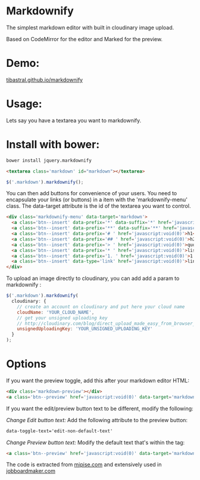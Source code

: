 # Markdownify

The simplest markdown editor with built in cloudinary image upload.

Based on CodeMirror for the editor and Marked for the preview.

# Demo:

[tibastral.github.io/markdownify](http://tibastral.github.io/markdownify/)

# Usage:
Lets say you have a textarea you want to markdownify.

# Install with bower:

```sh
bower install jquery.markdownify
```

```html
<textarea class='markdown' id="markdown"></textarea>
```

```js
$('.markdown').markdownify();
```

You can then add buttons for convenience of your users.
You need to encapsulate your links (or buttons) in a item with the 'markdownify-menu' class. The data-target attribute is the id of the textarea you want to control.

```html
<div class='markdownify-menu' data-target='markdown'>
  <a class='btn--insert' data-prefix='*' data-suffix='*' href='javascript:void(0)'>i</a>
  <a class='btn--insert' data-prefix='**' data-suffix='**' href='javascript:void(0)'>b</a>
  <a class='btn--insert' data-prefix='# ' href='javascript:void(0)'>h1</a>
  <a class='btn--insert' data-prefix='## ' href='javascript:void(0)'>h2</a>
  <a class='btn--insert' data-prefix='> ' href='javascript:void(0)'>quote</a>
  <a class='btn--insert' data-prefix='* ' href='javascript:void(0)'>list</a>
  <a class='btn--insert' data-prefix='1. ' href='javascript:void(0)'>1.</a>
  <a class='btn--insert' data-type='link' href='javascript:void(0)'>link</a>
</div>
```

To upload an image directly to cloudinary, you can add add a param to markdownify :

```js
$('.markdown').markdownify(
  cloudinary: {
    // create an account on cloudinary and put here your cloud name
    cloudName: 'YOUR_CLOUD_NAME',
    // get your unsigned uploading key
    // http://cloudinary.com/blog/direct_upload_made_easy_from_browser_or_mobile_app_to_the_cloud)
    unsignedUploadingKey: 'YOUR_UNSIGNED_UPLOADING_KEY'
  }
);
```

# Options
If you want the preview toggle, add this after your markdown editor HTML:

```html
<div class='markdown-preview'></div>
<a class='btn--preview' href='javascript:void(0)' data-target='markdown'>preview</a>
```

If you want the edit/preview button text to be different, modify the following:

_Change Edit button text:_
Add the following attribute to the preview button:
```html
data-toggle-text='edit-non-default-text'
```
_Change Preview button text:_
Modify the default text that's within the <a> tag:
```html
<a class='btn--preview' href='javascript:void(0)' data-target='markdown'>edit me here</a>
```

The code is extracted from [mipise.com](https://mipise.com) and extensively used in [jobboardmaker.com](https://jobboardmaker.com)
